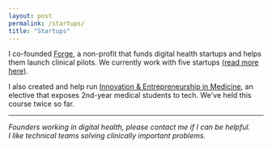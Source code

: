 ```yaml
---
layout: post
permalink: /startups/
title: "Startups"
---
```


I co-founded [Forge](http://forgehealth.org), a non-profit that funds digital health startups and helps them launch clinical pilots. We currently work with five startups [(read more here)](http://forgehealth.org/2016/01/founders-forum-first-cohort/).

I also created and help run [Innovation & Entrepreneurship in Medicine](http://erikreinertsen.com/iemed), an elective that exposes 2nd-year medical students to tech. We've held this course twice so far.

---

*Founders working in digital health, please contact me if I can be helpful.<br>I like technical teams solving clinically important problems.*
